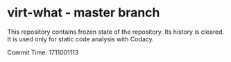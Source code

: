 # virt-what - master branch

This repository contains frozen state of the repository.
Its history is cleared. It is used only for static code
analysis with Codacy.

Commit Time: 1711001113